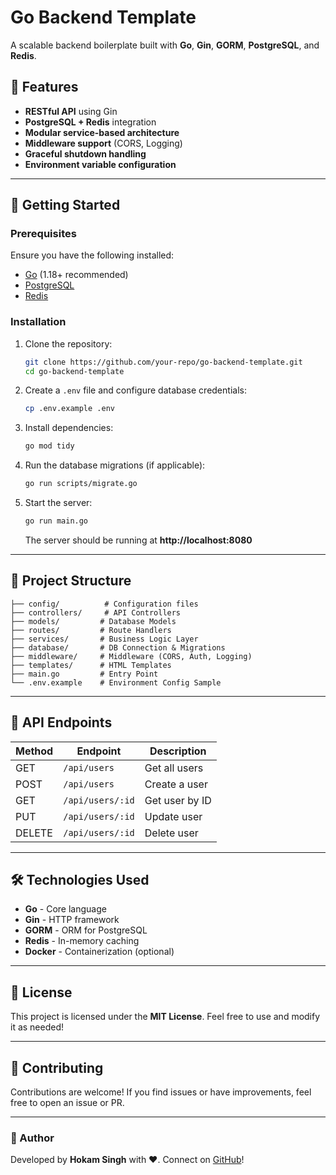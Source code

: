 # Go Backend Template

A scalable backend boilerplate built with **Go**, **Gin**, **GORM**, **PostgreSQL**, and **Redis**.

## 🚀 Features

- **RESTful API** using Gin
- **PostgreSQL + Redis** integration
- **Modular service-based architecture**
- **Middleware support** (CORS, Logging)
- **Graceful shutdown handling**
- **Environment variable configuration**

---

## 📌 Getting Started

### Prerequisites

Ensure you have the following installed:

- [Go](https://go.dev/doc/install) (1.18+ recommended)
- [PostgreSQL](https://www.postgresql.org/download/)
- [Redis](https://redis.io/download/)

### Installation

1. Clone the repository:

   ```bash
   git clone https://github.com/your-repo/go-backend-template.git
   cd go-backend-template
   ```

2. Create a `.env` file and configure database credentials:

   ```bash
   cp .env.example .env
   ```

3. Install dependencies:

   ```bash
   go mod tidy
   ```

4. Run the database migrations (if applicable):

   ```bash
   go run scripts/migrate.go
   ```

5. Start the server:

   ```bash
   go run main.go
   ```

   The server should be running at **http://localhost:8080**

---

## 📂 Project Structure

```
├── config/          # Configuration files
├── controllers/     # API Controllers
├── models/         # Database Models
├── routes/         # Route Handlers
├── services/       # Business Logic Layer
├── database/       # DB Connection & Migrations
├── middleware/     # Middleware (CORS, Auth, Logging)
├── templates/      # HTML Templates
├── main.go         # Entry Point
└── .env.example    # Environment Config Sample
```

---

## 📡 API Endpoints

| Method | Endpoint       | Description          |
|--------|---------------|----------------------|
| GET    | `/api/users`  | Get all users       |
| POST   | `/api/users`  | Create a user       |
| GET    | `/api/users/:id` | Get user by ID |
| PUT    | `/api/users/:id` | Update user  |
| DELETE | `/api/users/:id` | Delete user  |

---

## 🛠 Technologies Used

- **Go** - Core language
- **Gin** - HTTP framework
- **GORM** - ORM for PostgreSQL
- **Redis** - In-memory caching
- **Docker** - Containerization (optional)

---

## 📝 License

This project is licensed under the **MIT License**. Feel free to use and modify it as needed!

---

## 🤝 Contributing

Contributions are welcome! If you find issues or have improvements, feel free to open an issue or PR.

---

### 🎯 Author

Developed by **Hokam Singh** with ❤️. Connect on [GitHub](https://github.com/hokamsingh)!

